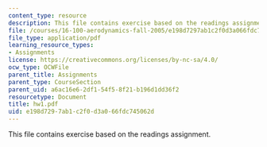 ```yaml
---
content_type: resource
description: This file contains exercise based on the readings assignment.
file: /courses/16-100-aerodynamics-fall-2005/e198d7297ab1c2f0d3a066fdc745062d_hw1.pdf
file_type: application/pdf
learning_resource_types:
- Assignments
license: https://creativecommons.org/licenses/by-nc-sa/4.0/
ocw_type: OCWFile
parent_title: Assignments
parent_type: CourseSection
parent_uid: a6ac16e6-2df1-54f5-8f21-b196d1dd36f2
resourcetype: Document
title: hw1.pdf
uid: e198d729-7ab1-c2f0-d3a0-66fdc745062d
---
```

This file contains exercise based on the readings assignment.